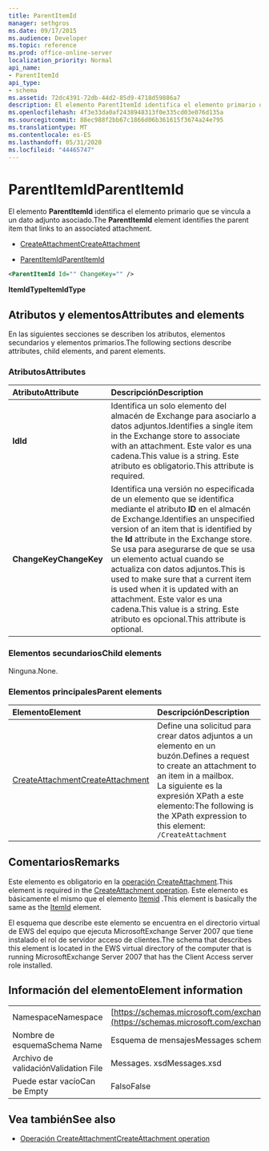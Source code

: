 ```yaml
---
title: ParentItemId
manager: sethgros
ms.date: 09/17/2015
ms.audience: Developer
ms.topic: reference
ms.prod: office-online-server
localization_priority: Normal
api_name:
- ParentItemId
api_type:
- schema
ms.assetid: 72dc4391-72db-44d2-85d9-4718d59886a7
description: El elemento ParentItemId identifica el elemento primario que se vincula a un dato adjunto asociado.
ms.openlocfilehash: 4f3e33da0af2438948313f0e335cd03e076d135a
ms.sourcegitcommit: 88ec988f2bb67c1866d06b361615f3674a24e795
ms.translationtype: MT
ms.contentlocale: es-ES
ms.lasthandoff: 05/31/2020
ms.locfileid: "44465747"
---
```

# <a name="parentitemid"></a><span data-ttu-id="08ff1-103">ParentItemId</span><span class="sxs-lookup"><span data-stu-id="08ff1-103">ParentItemId</span></span>

<span data-ttu-id="08ff1-104">El elemento **ParentItemId** identifica el elemento primario que se vincula a un dato adjunto asociado.</span><span class="sxs-lookup"><span data-stu-id="08ff1-104">The **ParentItemId** element identifies the parent item that links to an associated attachment.</span></span> 
  
- [<span data-ttu-id="08ff1-105">CreateAttachment</span><span class="sxs-lookup"><span data-stu-id="08ff1-105">CreateAttachment</span></span>](createattachment.md)
  
- [<span data-ttu-id="08ff1-106">ParentItemId</span><span class="sxs-lookup"><span data-stu-id="08ff1-106">ParentItemId</span></span>](parentitemid.md)
  
```xml
<ParentItemId Id="" ChangeKey="" />
```

<span data-ttu-id="08ff1-107">**ItemIdType**</span><span class="sxs-lookup"><span data-stu-id="08ff1-107">**ItemIdType**</span></span>

## <a name="attributes-and-elements"></a><span data-ttu-id="08ff1-108">Atributos y elementos</span><span class="sxs-lookup"><span data-stu-id="08ff1-108">Attributes and elements</span></span>

<span data-ttu-id="08ff1-109">En las siguientes secciones se describen los atributos, elementos secundarios y elementos primarios.</span><span class="sxs-lookup"><span data-stu-id="08ff1-109">The following sections describe attributes, child elements, and parent elements.</span></span>
  
### <a name="attributes"></a><span data-ttu-id="08ff1-110">Atributos</span><span class="sxs-lookup"><span data-stu-id="08ff1-110">Attributes</span></span>

|<span data-ttu-id="08ff1-111">**Atributo**</span><span class="sxs-lookup"><span data-stu-id="08ff1-111">**Attribute**</span></span>|<span data-ttu-id="08ff1-112">**Descripción**</span><span class="sxs-lookup"><span data-stu-id="08ff1-112">**Description**</span></span>|
|:-----|:-----|
|<span data-ttu-id="08ff1-113">**Id**</span><span class="sxs-lookup"><span data-stu-id="08ff1-113">**Id**</span></span> <br/> |<span data-ttu-id="08ff1-114">Identifica un solo elemento del almacén de Exchange para asociarlo a datos adjuntos.</span><span class="sxs-lookup"><span data-stu-id="08ff1-114">Identifies a single item in the Exchange store to associate with an attachment.</span></span> <span data-ttu-id="08ff1-115">Este valor es una cadena.</span><span class="sxs-lookup"><span data-stu-id="08ff1-115">This value is a string.</span></span> <span data-ttu-id="08ff1-116">Este atributo es obligatorio.</span><span class="sxs-lookup"><span data-stu-id="08ff1-116">This attribute is required.</span></span>  <br/> |
|<span data-ttu-id="08ff1-117">**ChangeKey**</span><span class="sxs-lookup"><span data-stu-id="08ff1-117">**ChangeKey**</span></span> <br/> |<span data-ttu-id="08ff1-118">Identifica una versión no especificada de un elemento que se identifica mediante el atributo **ID** en el almacén de Exchange.</span><span class="sxs-lookup"><span data-stu-id="08ff1-118">Identifies an unspecified version of an item that is identified by the **Id** attribute in the Exchange store.</span></span> <span data-ttu-id="08ff1-119">Se usa para asegurarse de que se usa un elemento actual cuando se actualiza con datos adjuntos.</span><span class="sxs-lookup"><span data-stu-id="08ff1-119">This is used to make sure that a current item is used when it is updated with an attachment.</span></span> <span data-ttu-id="08ff1-120">Este valor es una cadena.</span><span class="sxs-lookup"><span data-stu-id="08ff1-120">This value is a string.</span></span> <span data-ttu-id="08ff1-121">Este atributo es opcional.</span><span class="sxs-lookup"><span data-stu-id="08ff1-121">This attribute is optional.</span></span>  <br/> |
   
### <a name="child-elements"></a><span data-ttu-id="08ff1-122">Elementos secundarios</span><span class="sxs-lookup"><span data-stu-id="08ff1-122">Child elements</span></span>

<span data-ttu-id="08ff1-123">Ninguna.</span><span class="sxs-lookup"><span data-stu-id="08ff1-123">None.</span></span>
  
### <a name="parent-elements"></a><span data-ttu-id="08ff1-124">Elementos principales</span><span class="sxs-lookup"><span data-stu-id="08ff1-124">Parent elements</span></span>

|<span data-ttu-id="08ff1-125">**Elemento**</span><span class="sxs-lookup"><span data-stu-id="08ff1-125">**Element**</span></span>|<span data-ttu-id="08ff1-126">**Descripción**</span><span class="sxs-lookup"><span data-stu-id="08ff1-126">**Description**</span></span>|
|:-----|:-----|
|[<span data-ttu-id="08ff1-127">CreateAttachment</span><span class="sxs-lookup"><span data-stu-id="08ff1-127">CreateAttachment</span></span>](createattachment.md) <br/> |<span data-ttu-id="08ff1-128">Define una solicitud para crear datos adjuntos a un elemento en un buzón.</span><span class="sxs-lookup"><span data-stu-id="08ff1-128">Defines a request to create an attachment to an item in a mailbox.</span></span>  <br/> <span data-ttu-id="08ff1-129">La siguiente es la expresión XPath a este elemento:</span><span class="sxs-lookup"><span data-stu-id="08ff1-129">The following is the XPath expression to this element:</span></span>  <br/>  `/CreateAttachment` <br/> |
   
## <a name="remarks"></a><span data-ttu-id="08ff1-130">Comentarios</span><span class="sxs-lookup"><span data-stu-id="08ff1-130">Remarks</span></span>

<span data-ttu-id="08ff1-131">Este elemento es obligatorio en la [operación CreateAttachment](createattachment-operation.md).</span><span class="sxs-lookup"><span data-stu-id="08ff1-131">This element is required in the [CreateAttachment operation](createattachment-operation.md).</span></span> <span data-ttu-id="08ff1-132">Este elemento es básicamente el mismo que el elemento [Itemid](itemid.md) .</span><span class="sxs-lookup"><span data-stu-id="08ff1-132">This element is basically the same as the [ItemId](itemid.md) element.</span></span> 
  
<span data-ttu-id="08ff1-133">El esquema que describe este elemento se encuentra en el directorio virtual de EWS del equipo que ejecuta MicrosoftExchange Server 2007 que tiene instalado el rol de servidor acceso de clientes.</span><span class="sxs-lookup"><span data-stu-id="08ff1-133">The schema that describes this element is located in the EWS virtual directory of the computer that is running MicrosoftExchange Server 2007 that has the Client Access server role installed.</span></span>
  
## <a name="element-information"></a><span data-ttu-id="08ff1-134">Información del elemento</span><span class="sxs-lookup"><span data-stu-id="08ff1-134">Element information</span></span>

|||
|:-----|:-----|
|<span data-ttu-id="08ff1-135">Namespace</span><span class="sxs-lookup"><span data-stu-id="08ff1-135">Namespace</span></span>  <br/> |[https://schemas.microsoft.com/exchange/services/2006/messages](https://schemas.microsoft.com/exchange/services/2006/messages) <br/> |
|<span data-ttu-id="08ff1-136">Nombre de esquema</span><span class="sxs-lookup"><span data-stu-id="08ff1-136">Schema Name</span></span>  <br/> |<span data-ttu-id="08ff1-137">Esquema de mensajes</span><span class="sxs-lookup"><span data-stu-id="08ff1-137">Messages schema</span></span>  <br/> |
|<span data-ttu-id="08ff1-138">Archivo de validación</span><span class="sxs-lookup"><span data-stu-id="08ff1-138">Validation File</span></span>  <br/> |<span data-ttu-id="08ff1-139">Messages. xsd</span><span class="sxs-lookup"><span data-stu-id="08ff1-139">Messages.xsd</span></span>  <br/> |
|<span data-ttu-id="08ff1-140">Puede estar vacío</span><span class="sxs-lookup"><span data-stu-id="08ff1-140">Can be Empty</span></span>  <br/> |<span data-ttu-id="08ff1-141">Falso</span><span class="sxs-lookup"><span data-stu-id="08ff1-141">False</span></span>  <br/> |
   
## <a name="see-also"></a><span data-ttu-id="08ff1-142">Vea también</span><span class="sxs-lookup"><span data-stu-id="08ff1-142">See also</span></span>

- [<span data-ttu-id="08ff1-143">Operación CreateAttachment</span><span class="sxs-lookup"><span data-stu-id="08ff1-143">CreateAttachment operation</span></span>](createattachment-operation.md)

